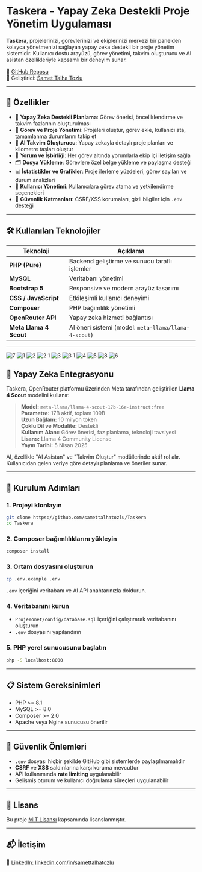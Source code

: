 # Taskera - Yapay Zeka Destekli Proje Yönetim Uygulaması

**Taskera**, projelerinizi, görevlerinizi ve ekiplerinizi merkezi bir panelden kolayca yönetmenizi sağlayan yapay zeka destekli bir proje yönetim sistemidir. Kullanıcı dostu arayüzü, görev yönetimi, takvim oluşturucu ve AI asistan özellikleriyle kapsamlı bir deneyim sunar.

🔗 [GitHub Reposu](https://github.com/samettalhatozlu/Taskera)  
👤 Geliştirici: [Samet Talha Tozlu](https://linkedin.com/in/samettalhatozlu)

---

## 🚀 Özellikler

- 🧠 **Yapay Zeka Destekli Planlama**: Görev önerisi, önceliklendirme ve takvim fazlarının oluşturulması
- 📁 **Görev ve Proje Yönetimi**: Projeleri oluştur, görev ekle, kullanıcı ata, tamamlanma durumlarını takip et
- 📆 **AI Takvim Oluşturucu**: Yapay zekayla detaylı proje planları ve kilometre taşları oluştur
- 💬 **Yorum ve İşbirliği**: Her görev altında yorumlarla ekip içi iletişim sağla
- 🗂️ **Dosya Yükleme**: Görevlere özel belge yükleme ve paylaşma desteği
- 📊 **İstatistikler ve Grafikler**: Proje ilerleme yüzdeleri, görev sayıları ve durum analizleri
- 👥 **Kullanıcı Yönetimi**: Kullanıcılara görev atama ve yetkilendirme seçenekleri
- 🔐 **Güvenlik Katmanları**: CSRF/XSS korumaları, gizli bilgiler için `.env` desteği

---

## 🛠️ Kullanılan Teknolojiler

| Teknoloji              | Açıklama                                                |
|------------------------|---------------------------------------------------------|
| **PHP (Pure)**         | Backend geliştirme ve sunucu taraflı işlemler           |
| **MySQL**              | Veritabanı yönetimi                                     |
| **Bootstrap 5**        | Responsive ve modern arayüz tasarımı                    |
| **CSS / JavaScript**   | Etkileşimli kullanıcı deneyimi                          |
| **Composer**           | PHP bağımlılık yönetimi                                 |
| **OpenRouter API**     | Yapay zeka hizmeti bağlantısı                           |
| **Meta Llama 4 Scout** | AI öneri sistemi (model: `meta-llama/llama-4-scout`)    |

---

![7](https://github.com/user-attachments/assets/aaf78a4d-23fb-46f0-8059-9878cf3e0061)
![1](https://github.com/user-attachments/assets/e1b0d2d2-df10-4668-8260-ed8af3d0e488)
![2](https://github.com/user-attachments/assets/f923e378-cd69-4999-a27d-3ad88fba33d7)
![2 1](https://github.com/user-attachments/assets/b96b0890-9a8f-44fe-b490-a7e1d644f182)
![3](https://github.com/user-attachments/assets/86963452-4fed-43db-ac19-00a68b93625b)
![3 1](https://github.com/user-attachments/assets/4dff21ec-116a-4600-b863-72efd9b06f18)
![4](https://github.com/user-attachments/assets/b8900ba5-a61c-4a2f-803f-8113bf2a10df)
![5](https://github.com/user-attachments/assets/01967e16-3ce2-4cf8-b8a7-9cea1787bad3)
![8](https://github.com/user-attachments/assets/a19b507a-4e9b-4957-84f5-f04524e9acb6)
![6](https://github.com/user-attachments/assets/d7b60284-50c1-4852-ac27-4f4bb940106f)


## 🤖 Yapay Zeka Entegrasyonu

Taskera, OpenRouter platformu üzerinden Meta tarafından geliştirilen **Llama 4 Scout** modelini kullanır:

> **Model:** `meta-llama/llama-4-scout-17b-16e-instruct:free`  
> **Parametre:** 17B aktif, toplam 109B  
> **Uzun Bağlam:** 10 milyon token  
> **Çoklu Dil ve Modalite:** Destekli  
> **Kullanım Alanı:** Görev önerisi, faz planlama, teknoloji tavsiyesi  
> **Lisans:** Llama 4 Community License  
> **Yayın Tarihi:** 5 Nisan 2025  

AI, özellikle "AI Asistan" ve "Takvim Oluştur" modüllerinde aktif rol alır. Kullanıcıdan gelen veriye göre detaylı planlama ve öneriler sunar.

---

## 🔧 Kurulum Adımları

### 1. Projeyi klonlayın

```bash
git clone https://github.com/samettalhatozlu/Taskera
cd Taskera
```

### 2. Composer bağımlılıklarını yükleyin

```bash
composer install
```

### 3. Ortam dosyasını oluşturun

```bash
cp .env.example .env
```

`.env` içeriğini veritabanı ve AI API anahtarınızla doldurun.

### 4. Veritabanını kurun

- `ProjeYonet/config/database.sql` içeriğini çalıştırarak veritabanını oluşturun
- `.env` dosyasını yapılandırın

### 5. PHP yerel sunucusunu başlatın

```bash
php -S localhost:8000
```

---

## 📋 Sistem Gereksinimleri

- PHP >= 8.1  
- MySQL >= 8.0  
- Composer >= 2.0  
- Apache veya Nginx sunucusu önerilir

---

## 🔐 Güvenlik Önlemleri

- `.env` dosyası hiçbir şekilde GitHub gibi sistemlerde paylaşılmamalıdır  
- **CSRF** ve **XSS** saldırılarına karşı koruma mevcuttur  
- API kullanımında **rate limiting** uygulanabilir  
- Gelişmiş oturum ve kullanıcı doğrulama süreçleri uygulanabilir

---

## 📄 Lisans

Bu proje [MIT Lisansı](https://github.com/samettalhatozlu/Taskera/blob/main/LICENSE) kapsamında lisanslanmıştır.

---

## 📬 İletişim

📎 LinkedIn: [linkedin.com/in/samettalhatozlu](https://linkedin.com/in/samettalhatozlu)
